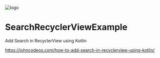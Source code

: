![logo](https://i.imgur.com/Dv73hCk.png)
# SearchRecyclerViewExample
Add Search in RecyclerView using Kotlin

https://johncodeos.com/how-to-add-search-in-recyclerview-using-kotlin/
